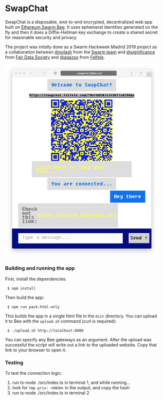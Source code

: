 # SwapChat

SwapChat is a disposable, end-to-end encrypted, decentralized web app built on [Ethereum Swarm Bee](https://github.com/ethersphere/bee). It uses ephemeral identities generated on the fly and then it does a Diffie-Hellman key exchange to create a shared secret for reasonable security and privacy.

The project was initally done as a Swarm Hackweek Madrid 2019 project as a collaboration between [@nolash](https://github.com/nolash) from the [Swarm team](https://swarm.ethereum.org/) and [@significance](https://github.com/significance) from [Fair Data Society](https://github.com/fairDataSociety) and [@agazso](https://github.com/agazso) from [Felfele](https://github.com/felfele).

[<img src="screenshot.png" width=800>](screenshot.png)

### Building and running the app

First, install the dependencies:

```
 $ npm install
```

Then build the app:

```
 $ npm run pack-html-only
```

This builds the app in a single html file in the `dist` directory. You can upload it to Bee with the `upload.sh` command (curl is required):

```
 $ ./upload.sh http://localhost:8080
```
You can specify any Bee gateways as an argument. After the upload was successful the script will write out a link to the uploaded website. Copy that link to your browser to open it.

### Testing

To test the connection logic:

1. run ts-node ./src/index.ts in terminal 1, and while running...
1. look for `tmp priv: <HASH>` in the output, and copy the hash
1. run ts-node ./src/index.ts <HASH> in terminal 2
